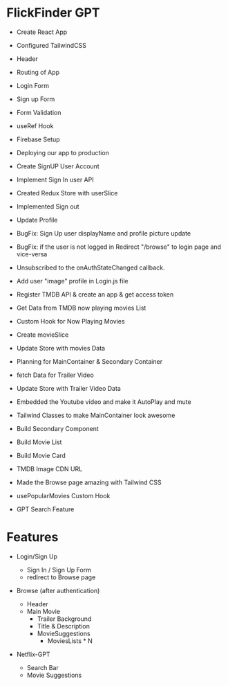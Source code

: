 # FlickFinder GPT

- Create React App
- Configured TailwindCSS
- Header
- Routing of App
- Login Form
- Sign up Form
- Form Validation
- useRef Hook
- Firebase Setup
- Deploying our app to production

- Create SignUP User Account
- Implement Sign In user API
- Created Redux Store with userSlice
- Implemented Sign out
- Update Profile
- BugFix: Sign Up user displayName and profile picture update
- BugFix: if the user is not logged in Redirect "/browse" to login page and vice-versa 
- Unsubscribed to the onAuthStateChanged callback.
- Add user "image" profile in Login.js file 

- Register TMDB API & create an app & get access token
- Get Data from TMDB now playing movies List
- Custom Hook for Now Playing Movies
- Create movieSlice
- Update Store with movies Data
- Planning for MainContainer & Secondary Container
- fetch Data for Trailer Video
- Update Store with Trailer Video Data
- Embedded the Youtube video and make it AutoPlay and mute
- Tailwind Classes to make MainContainer look awesome
- Build Secondary Component
- Build Movie List 
- Build Movie Card
- TMDB Image CDN URL
- Made the Browse page amazing with Tailwind CSS
- usePopularMovies Custom Hook

- GPT Search Feature 



# Features 
- Login/Sign Up 
    - Sign In / Sign Up Form
    - redirect to Browse page
- Browse (after authentication)  
    - Header
    - Main Movie
        - Trailer Background
        - Title & Description 
        - MovieSuggestions 
            - MoviesLists * N

- Netflix-GPT
    - Search Bar 
    - Movie Suggestions
